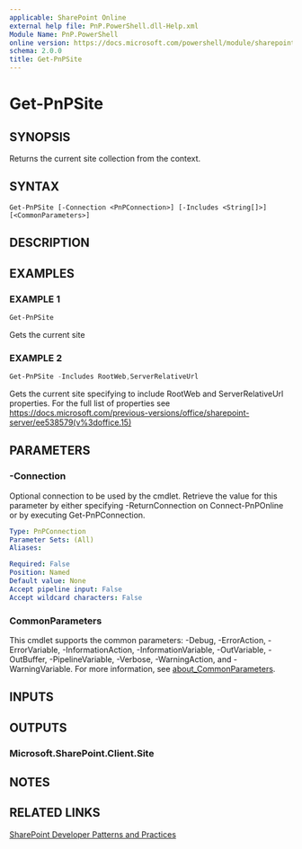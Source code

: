 ```yaml
---
applicable: SharePoint Online
external help file: PnP.PowerShell.dll-Help.xml
Module Name: PnP.PowerShell
online version: https://docs.microsoft.com/powershell/module/sharepoint-pnp/get-pnpsite
schema: 2.0.0
title: Get-PnPSite
---
```


# Get-PnPSite

## SYNOPSIS
Returns the current site collection from the context.

## SYNTAX

```
Get-PnPSite [-Connection <PnPConnection>] [-Includes <String[]>] [<CommonParameters>]
```

## DESCRIPTION

## EXAMPLES

### EXAMPLE 1
```powershell
Get-PnPSite
```

Gets the current site

### EXAMPLE 2
```powershell
Get-PnPSite -Includes RootWeb,ServerRelativeUrl
```

Gets the current site specifying to include RootWeb and ServerRelativeUrl properties. For the full list of properties see https://docs.microsoft.com/previous-versions/office/sharepoint-server/ee538579(v%3doffice.15)

## PARAMETERS

### -Connection
Optional connection to be used by the cmdlet. Retrieve the value for this parameter by either specifying -ReturnConnection on Connect-PnPOnline or by executing Get-PnPConnection.

```yaml
Type: PnPConnection
Parameter Sets: (All)
Aliases:

Required: False
Position: Named
Default value: None
Accept pipeline input: False
Accept wildcard characters: False
```

### CommonParameters
This cmdlet supports the common parameters: -Debug, -ErrorAction, -ErrorVariable, -InformationAction, -InformationVariable, -OutVariable, -OutBuffer, -PipelineVariable, -Verbose, -WarningAction, and -WarningVariable. For more information, see [about_CommonParameters](http://go.microsoft.com/fwlink/?LinkID=113216).

## INPUTS

## OUTPUTS

### Microsoft.SharePoint.Client.Site

## NOTES

## RELATED LINKS

[SharePoint Developer Patterns and Practices](https://aka.ms/sppnp)